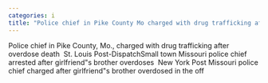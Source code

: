 ```yaml
---
categories: i
title: "Police chief in Pike County Mo charged with drug trafficking after overdose death  St Louis PostDispatch"
---
```

Police chief in Pike County, Mo., charged with drug trafficking after overdose death&nbsp;&nbsp;St. Louis Post-DispatchSmall town Missouri police chief arrested after girlfriend"s brother overdoses&nbsp;&nbsp;New York Post Missouri police chief charged after girlfriend"s brother overdosed in the off